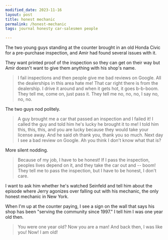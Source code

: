 ```yaml
---
modified_date: 2023-11-16
layout: post
title: honest mechanic
permalink: /honest-mechanic
tags: journal honesty car-salesmen people

---
```


The two young guys standing at the counter brought in an old Honda Civic for a pre-purchase inspection, and Amir had found several issues with it.
<!--more-->
They want printed proof of the inspection so they can get on their way but Amir doesn't want to give them anything with his shop's name.

> I fail inspections and then people give me bad reviews on Google. All the dealerships in this area hate me! That car right there is from the dealership. I drive it around and when it gets hot, it goes b-b-boom. They tell me, come on, just pass it. They tell me no, no, no, I say no, no, no.

The two guys nod politely.

> A guy brought me a car that passed an inspection and I failed it! I called the guy and told him he's lucky he brought it to me! I told him this, this, this, and you are lucky because they would take your license away. And he said oh thank you, thank you so much. Next day I see a bad review on Google. Ah you think I don't know what that is?

More silent nodding.

> Because of my job, I have to be honest! If I pass the inspection, peoples lives depend on it, and they take the car out and -- boom! They tell me to pass the inspection, but I have to be honest, I don't care.

I want to ask him whether he's watched Seinfeld and tell him about the episode where Jerry agonizes over falling out with his mechanic, the only honest mechanic in New York.

When I'm up at the counter paying, I see a sign on the wall that says his shop has been "serving the community since 1997."
I tell him I was one year old then.

> You were one year old? Now you are a man! And back then, I was like you! Now! I am old!
